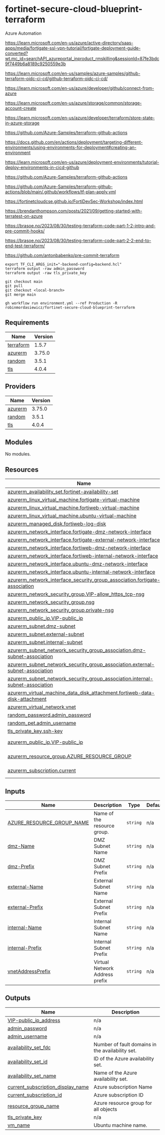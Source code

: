 # fortinet-secure-cloud-blueprint-terraform

Azure Automation

https://learn.microsoft.com/en-us/azure/active-directory/saas-apps/media/fortigate-ssl-vpn-tutorial/fortigate-deployment-guide-converted?wt.mc_id=searchAPI_azureportal_inproduct_rmskilling&sessionId=87fe3bdc9f7449b6a8189c9250559e3b

https://learn.microsoft.com/en-us/samples/azure-samples/github-terraform-oidc-ci-cd/github-terraform-oidc-ci-cd/

https://learn.microsoft.com/en-us/azure/developer/github/connect-from-azure

https://learn.microsoft.com/en-us/azure/storage/common/storage-account-create

https://learn.microsoft.com/en-us/azure/developer/terraform/store-state-in-azure-storage

https://github.com/Azure-Samples/terraform-github-actions

https://docs.github.com/en/actions/deployment/targeting-different-environments/using-environments-for-deployment#creating-an-environment

https://learn.microsoft.com/en-us/azure/deployment-environments/tutorial-deploy-environments-in-cicd-github

https://github.com/Azure-Samples/terraform-github-actions

https://github.com/Azure-Samples/terraform-github-actions/blob/main/.github/workflows/tf-plan-apply.yml

https://fortinetcloudcse.github.io/FortiDevSec-Workshop/index.html

https://brendanthompson.com/posts/2021/09/getting-started-with-terratest-on-azure

https://brasoe.no/2023/08/30/testing-terraform-code-part-1-2-intro-and-pre-commit-hooks/

https://brasoe.no/2023/08/30/testing-terraform-code-part-2-2-end-to-end-test-terraform/

https://github.com/antonbabenko/pre-commit-terraform

```
export TF_CLI_ARGS_init="-backend-config=backend.hcl"
terraform output -raw admin_password
terraform output -raw tls_private_key
```

```
git checkout main
git pull
git checkout <local-branch>
git merge main
```

```
gh workflow run environment.yml --ref Production -R robinmordasiewicz/fortinet-secure-cloud-blueprint-terraform
```

<!-- BEGINNING OF PRE-COMMIT-TERRAFORM DOCS HOOK -->
## Requirements

| Name | Version |
|------|---------|
| <a name="requirement_terraform"></a> [terraform](#requirement\_terraform) | 1.5.7 |
| <a name="requirement_azurerm"></a> [azurerm](#requirement\_azurerm) | 3.75.0 |
| <a name="requirement_random"></a> [random](#requirement\_random) | 3.5.1 |
| <a name="requirement_tls"></a> [tls](#requirement\_tls) | 4.0.4 |

## Providers

| Name | Version |
|------|---------|
| <a name="provider_azurerm"></a> [azurerm](#provider\_azurerm) | 3.75.0 |
| <a name="provider_random"></a> [random](#provider\_random) | 3.5.1 |
| <a name="provider_tls"></a> [tls](#provider\_tls) | 4.0.4 |

## Modules

No modules.

## Resources

| Name | Type |
|------|------|
| [azurerm_availability_set.fortinet-availability-set](https://registry.terraform.io/providers/hashicorp/azurerm/3.75.0/docs/resources/availability_set) | resource |
| [azurerm_linux_virtual_machine.fortigate-virtual-machine](https://registry.terraform.io/providers/hashicorp/azurerm/3.75.0/docs/resources/linux_virtual_machine) | resource |
| [azurerm_linux_virtual_machine.fortiweb-virtual-machine](https://registry.terraform.io/providers/hashicorp/azurerm/3.75.0/docs/resources/linux_virtual_machine) | resource |
| [azurerm_linux_virtual_machine.ubuntu-virtual-machine](https://registry.terraform.io/providers/hashicorp/azurerm/3.75.0/docs/resources/linux_virtual_machine) | resource |
| [azurerm_managed_disk.fortiweb-log-disk](https://registry.terraform.io/providers/hashicorp/azurerm/3.75.0/docs/resources/managed_disk) | resource |
| [azurerm_network_interface.fortigate-dmz-network-interface](https://registry.terraform.io/providers/hashicorp/azurerm/3.75.0/docs/resources/network_interface) | resource |
| [azurerm_network_interface.fortigate-external-network-interface](https://registry.terraform.io/providers/hashicorp/azurerm/3.75.0/docs/resources/network_interface) | resource |
| [azurerm_network_interface.fortiweb-dmz-network-interface](https://registry.terraform.io/providers/hashicorp/azurerm/3.75.0/docs/resources/network_interface) | resource |
| [azurerm_network_interface.fortiweb-internal-network-interface](https://registry.terraform.io/providers/hashicorp/azurerm/3.75.0/docs/resources/network_interface) | resource |
| [azurerm_network_interface.ubuntu-dmz-network-interface](https://registry.terraform.io/providers/hashicorp/azurerm/3.75.0/docs/resources/network_interface) | resource |
| [azurerm_network_interface.ubuntu-internal-network-interface](https://registry.terraform.io/providers/hashicorp/azurerm/3.75.0/docs/resources/network_interface) | resource |
| [azurerm_network_interface_security_group_association.fortigate-association](https://registry.terraform.io/providers/hashicorp/azurerm/3.75.0/docs/resources/network_interface_security_group_association) | resource |
| [azurerm_network_security_group.VIP-allow_https_tcp-nsg](https://registry.terraform.io/providers/hashicorp/azurerm/3.75.0/docs/resources/network_security_group) | resource |
| [azurerm_network_security_group.nsg](https://registry.terraform.io/providers/hashicorp/azurerm/3.75.0/docs/resources/network_security_group) | resource |
| [azurerm_network_security_group.private-nsg](https://registry.terraform.io/providers/hashicorp/azurerm/3.75.0/docs/resources/network_security_group) | resource |
| [azurerm_public_ip.VIP-public_ip](https://registry.terraform.io/providers/hashicorp/azurerm/3.75.0/docs/resources/public_ip) | resource |
| [azurerm_subnet.dmz-subnet](https://registry.terraform.io/providers/hashicorp/azurerm/3.75.0/docs/resources/subnet) | resource |
| [azurerm_subnet.external-subnet](https://registry.terraform.io/providers/hashicorp/azurerm/3.75.0/docs/resources/subnet) | resource |
| [azurerm_subnet.internal-subnet](https://registry.terraform.io/providers/hashicorp/azurerm/3.75.0/docs/resources/subnet) | resource |
| [azurerm_subnet_network_security_group_association.dmz-subnet-association](https://registry.terraform.io/providers/hashicorp/azurerm/3.75.0/docs/resources/subnet_network_security_group_association) | resource |
| [azurerm_subnet_network_security_group_association.external-subnet-association](https://registry.terraform.io/providers/hashicorp/azurerm/3.75.0/docs/resources/subnet_network_security_group_association) | resource |
| [azurerm_subnet_network_security_group_association.internal-subnet-association](https://registry.terraform.io/providers/hashicorp/azurerm/3.75.0/docs/resources/subnet_network_security_group_association) | resource |
| [azurerm_virtual_machine_data_disk_attachment.fortiweb-data-disk-attachment](https://registry.terraform.io/providers/hashicorp/azurerm/3.75.0/docs/resources/virtual_machine_data_disk_attachment) | resource |
| [azurerm_virtual_network.vnet](https://registry.terraform.io/providers/hashicorp/azurerm/3.75.0/docs/resources/virtual_network) | resource |
| [random_password.admin_password](https://registry.terraform.io/providers/hashicorp/random/3.5.1/docs/resources/password) | resource |
| [random_pet.admin_username](https://registry.terraform.io/providers/hashicorp/random/3.5.1/docs/resources/pet) | resource |
| [tls_private_key.ssh-key](https://registry.terraform.io/providers/hashicorp/tls/4.0.4/docs/resources/private_key) | resource |
| [azurerm_public_ip.VIP-public_ip](https://registry.terraform.io/providers/hashicorp/azurerm/3.75.0/docs/data-sources/public_ip) | data source |
| [azurerm_resource_group.AZURE_RESOURCE_GROUP](https://registry.terraform.io/providers/hashicorp/azurerm/3.75.0/docs/data-sources/resource_group) | data source |
| [azurerm_subscription.current](https://registry.terraform.io/providers/hashicorp/azurerm/3.75.0/docs/data-sources/subscription) | data source |

## Inputs

| Name | Description | Type | Default | Required |
|------|-------------|------|---------|:--------:|
| <a name="input_AZURE_RESOURCE_GROUP_NAME"></a> [AZURE\_RESOURCE\_GROUP\_NAME](#input\_AZURE\_RESOURCE\_GROUP\_NAME) | Name of the resource group. | `string` | n/a | yes |
| <a name="input_dmz-Name"></a> [dmz-Name](#input\_dmz-Name) | DMZ Subnet Name | `string` | n/a | yes |
| <a name="input_dmz-Prefix"></a> [dmz-Prefix](#input\_dmz-Prefix) | DMZ Subnet Prefix | `string` | n/a | yes |
| <a name="input_external-Name"></a> [external-Name](#input\_external-Name) | External Subnet Name | `string` | n/a | yes |
| <a name="input_external-Prefix"></a> [external-Prefix](#input\_external-Prefix) | External Subnet Prefix | `string` | n/a | yes |
| <a name="input_internal-Name"></a> [internal-Name](#input\_internal-Name) | Internal Subnet Name | `string` | n/a | yes |
| <a name="input_internal-Prefix"></a> [internal-Prefix](#input\_internal-Prefix) | Internal Subnet Prefix | `string` | n/a | yes |
| <a name="input_vnetAddressPrefix"></a> [vnetAddressPrefix](#input\_vnetAddressPrefix) | Virtual Network Address prefix | `string` | n/a | yes |

## Outputs

| Name | Description |
|------|-------------|
| <a name="output_VIP-public_ip_address"></a> [VIP-public\_ip\_address](#output\_VIP-public\_ip\_address) | n/a |
| <a name="output_admin_password"></a> [admin\_password](#output\_admin\_password) | n/a |
| <a name="output_admin_username"></a> [admin\_username](#output\_admin\_username) | n/a |
| <a name="output_availability_set_fdc"></a> [availability\_set\_fdc](#output\_availability\_set\_fdc) | Number of fault domains in the availability set. |
| <a name="output_availability_set_id"></a> [availability\_set\_id](#output\_availability\_set\_id) | ID of the Azure availability set. |
| <a name="output_availability_set_name"></a> [availability\_set\_name](#output\_availability\_set\_name) | Name of the Azure availability set. |
| <a name="output_current_subscription_display_name"></a> [current\_subscription\_display\_name](#output\_current\_subscription\_display\_name) | Azure subscription Name |
| <a name="output_current_subscription_id"></a> [current\_subscription\_id](#output\_current\_subscription\_id) | Azure subscription ID |
| <a name="output_resource_group_name"></a> [resource\_group\_name](#output\_resource\_group\_name) | Azure resource group for all objects |
| <a name="output_tls_private_key"></a> [tls\_private\_key](#output\_tls\_private\_key) | n/a |
| <a name="output_vm_name"></a> [vm\_name](#output\_vm\_name) | Ubuntu machine name. |
<!-- END OF PRE-COMMIT-TERRAFORM DOCS HOOK -->
